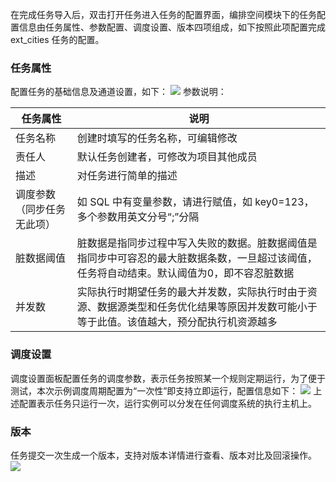 在完成任务导入后，双击打开任务进入任务的配置界面，编排空间模块下的任务配置信息由任务属性、参数配置、调度设置、版本四项组成，如下按照此项配置完成 ext_cities 任务的配置。
### 任务属性
配置任务的基础信息及通道设置，如下：
![](https://qcloudimg.tencent-cloud.cn/raw/9422e3fe9ee7adcb87a7c3f58ba60d79.png)
参数说明：

| 任务属性 | 说明 |
|---------|---------|
| 任务名称	|创建时填写的任务名称，可编辑修改|
|责任人	|默认任务创建者，可修改为项目其他成员|
|描述	|对任务进行简单的描述|
|调度参数（同步任务无此项）	|如 SQL 中有变量参数，请进行赋值，如 key0=123，多个参数用英文分号“;”分隔 |
|脏数据阈值	|脏数据是指同步过程中写入失败的数据。脏数据阈值是指同步中可容忍的最大脏数据条数，一旦超过该阈值，任务将自动结束。默认阈值为0，即不容忍脏数据|
|并发数	|实际执行时期望任务的最大并发数，实际执行时由于资源、数据源类型和任务优化结果等原因并发数可能小于等于此值。该值越大，预分配执行机资源越多|

### 调度设置
调度设置面板配置任务的调度参数，表示任务按照某一个规则定期运行，为了便于测试，本次示例调度周期配置为“一次性”即支持立即运行，配置信息如下：
![](https://qcloudimg.tencent-cloud.cn/raw/11d6f8fb30712439f6affb8410cef728.png)
上述配置表示任务只运行一次，运行实例可以分发在任何调度系统的执行主机上。

### 版本
任务提交一次生成一个版本，支持对版本详情进行查看、版本对比及回滚操作。
![](https://qcloudimg.tencent-cloud.cn/raw/12a1e1ce6c9d0ba1e8455a78239dc743.png)
